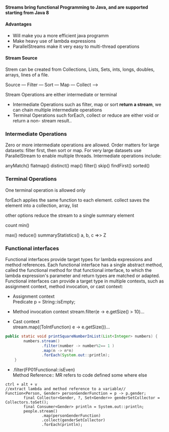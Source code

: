 #### Streams bring functional Programming to Java, and are supported starting from Java 8

#### Advantages
- Will make you a more efficient java programm
- Make heavy use of lambda expressions
- ParallelStreams make it very easy to multi-thread operations

#### Stream Source

Strem can be created from Collections, Lists, Sets, ints, longs, doubles, arrays, lines of a file.

Source — Filter — Sort — Map — Collect —>

Stream Operations are either intermediate or terminal
- Intermediate Operations such as filter, map or sort **return a stream**, we can chain multiple intermediate operations
- Terminal Operations such forEach, collect or reduce are either void or return a non- stream result..


### Intermediate Operations
Zero or more intermediate operations are allowed. Order matters for large datasets: filter first, then sort or map. For very large datasets use ParallelStream to enable multiple threads. Intermediate operations include:

anyMatch()           flatmap()
distinct()              map()
filter()                   skip()
findFirst()              sorted()

### Terminal Operations
One terminal operation is allowed only

forEach applies the same function to each element.
collect saves the element into a collection, array, list 

other options reduce the stream to a single summary element

count                   min()

max()                   reduce()
                            summaryStatistics()
a, b, c ⇒> Z

### Functional interfaces
Functional interfaces provide target types for lambda expressions and method references. Each functional interface has a single abstract method, called the functional method for that functional interface, to which the lambda expression's parameter and return types are matched or adapted. Functional interfaces can provide a target type in multiple contexts, such as assignment context, method invocation, or cast context:
- Assignment context  
Predicate<String> p = String::isEmpty;   

 - Method invocation context 
 stream.filter(e -> e.getSize() > 10)...    

- Cast context  
stream.map((ToIntFunction) e -> e.getSize())...


```java
public static void printSquareNumberInList(List<Integer> numbers) {
        numbers.stream()
                .filter(number -> number%2== 1 )
                .map(n -> n*n)
                .forEach(System.out::println);
    }
```
- .filter(FP01Functional::isEven)  
Method Reference:: MR  refers to code defined some where else


```
ctrl + alt + v
//extract lambda and method reference to a variable//
Function<Person, Gender> personGenderFunction = p -> p.gender;
        final Collector<Gender, ?, Set<Gender>> genderSetCollector = Collectors.toSet();
        final Consumer<Gender> println = System.out::println;
        people.stream()
                .map(personGenderFunction)
                .collect(genderSetCollector)
                .forEach(println);
```
